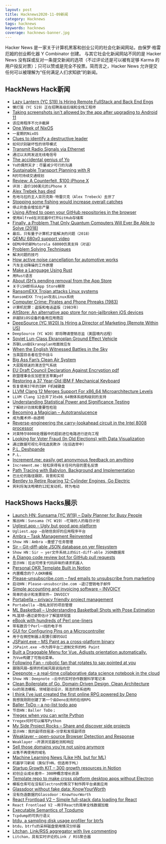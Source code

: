 ```yaml
---
layout: post
title: Hacknews2020-11-09新闻
category: Hacknews
tags: hacknews
keywords: hacknews
coverage: hacknews-banner.jpg
---
```


Hacker News 是一家关于计算机黑客和创业公司的社会化新闻网站，由保罗·格雷厄姆的创业孵化器 Y Combinator 创建。
与其它社会化新闻网站不同的是 Hacker News 没有踩或反对一条提交新闻的选项（不过评论还是可以被有足够 Karma 的用户投反对票）；只可以赞或是完全不投票。简而言之，Hacker News 允许提交任何可以被理解为“任何满足人们求知欲”的新闻。

## HackNews Hack新闻


- [Lazy Lantern (YC S19) Is Hiring Remote FullStack and Back End Engs](https://angel.co/company/lazylantern/jobs)
- `懒灯笼（YC S19）正在招聘高级后端和全栈工程师`
- [Taking screenshots isn't allowed by the app after upgrading to Android 11](https://support.google.com/pixelphone/thread/70006808?hl=en)
- `该应用程序不允许截屏`
- [One Week of NixOS](https://jae.moe/blog/2020/11/one-week-of-nixos/)
- `一星期的NixOS`
- [Clues to identify a destructive leader](https://articles.tilt365.com/identify-destructive-leadership-patterns/)
- `如何识别破坏性的领导模式`
- [Transmit Radio Signals via Ethernet](https://github.com/sq5bpf/etherify)
- `通过以太网发送无线电信号`
- [The accidental genius of Yo](https://capiche.com/e/yo-atomized-communication)
- `Yo的偶然天才：尽量减少可行的沟通`
- [Sustainable Transport Planning with R](https://github.com/ropensci/stplanr)
- `R的可持续交通规划`
- [Review: A Counterfeit, $100 iPhone X](https://www.vice.com/en/article/qvmkdd/counterfeit-iphone-x-review-and-teardown)
- `评测：造价100美元的iPhone X`
- [Alex Trebek has died](https://twitter.com/Jeopardy/status/1325490106329751553)
- `危地马拉的主人亚历克斯·特雷贝克（Alex Trebeck）去世了`
- [Stopping some fishing would increase overall catches](https://www.economist.com/science-and-technology/2020/10/31/stopping-some-fishing-would-increase-overall-catches)
- `停止钓鱼会增加总产量`
- [Using Alfred to open your GitHub repositories in the browser](https://mmazzarolo.com/blog/2020-09-28-alfred-github-repos/)
- `使用Alfred在浏览器中打开GitHub存储库`
- [Finally, a Problem That Only Quantum Computers Will Ever Be Able to Solve (2018)](https://www.quantamagazine.org/finally-a-problem-that-only-quantum-computers-will-ever-be-able-to-solve-20180621/)
- `最后，只有量子计算机才能解决的问题（2018）`
- [QEMU 680x0 support video](https://www.youtube.com/watch?v=s_ve0bCC9q4)
- `QEMU中的新Motorola 68000仿真支持（对话）`
- [Problem Solving Techniques](https://denvaar.github.io/articles/problem_solving_example.html)
- `解决问题的技巧`
- [How active noise cancellation for automotive works](https://www.silentium.com/advanced-broad-band-active-noise-cancellation-now-available-in-cars/)
- `汽车主动降噪的工作原理`
- [Make a Language Using Rust](https://arzg.github.io/lang/)
- `用Rust语言`
- [About iSH’s pending removal from the App Store](https://ish.app/app-store-removal)
- `关于iSH即将从App Store移除`
- [RansomEXX Trojan attacks Linux systems](https://securelist.com/ransomexx-trojan-attacks-linux-systems/99279/)
- `RansomEXX Trojan攻击Linux系统`
- [Computer Crime: Pirates and Phone Phreaks (1983)](https://archive.org/details/softside-magazine-59/page/n9)
- `计算机犯罪：盗版和电话盗版（1983年）`
- [AltStore: An alternative app store for non-jailbroken iOS devices](https://github.com/rileytestut/AltStore)
- `非越狱iOS设备的备用应用商店`
- [DeepSource (YC W20) Is Hiring a Director of Marketing (Remote Within US)](https://deepsource.io/jobs/director-marketing-us/)
- `DeepSource（YC W20）即将聘请营销总监（美国境内远程）`
- [Soviet Lun-Class Ekranoplan Ground Effect Vehicle](https://en.wikipedia.org/wiki/Lun-class_ekranoplan)
- `苏联Lun级Ekranoplan地面效应车`
- [When the English Witnessed Battles in the Sky](https://daily.jstor.org/when-the-english-witnessed-battles-in-the-sky/)
- `当英国目击者在空中战斗`
- [Big Ass Fan’s Clean Air System](https://www.bigassfans.com/air-disinfection/)
- `大屁股球迷的清洁空气系统`
- [EU Draft Council Declaration Against Encryption pdf](https://www.statewatch.org/media/1434/eu-council-draft-declaration-against-encryption-12143-20.pdf)
- `欧盟理事会反加密宣言草案pdf`
- [Restoring a 37 Year-Old IBM F Mechanical Keyboard](https://blog.opsdisk.com/restoring-a-37-year-old-ibm-model-f-mechanical-keyboard.html)
- `恢复使用37年的IBM F机械键盘`
- [LLVM Clang 12 Merges Support For x86_64 Microarchitecture Levels](https://www.phoronix.com/scan.php?page=news_item&px=LLVM-Clang-12-Microarch-Levels)
- `LLVM Clang 12合并了对x86_64微体系结构级别的支持`
- [Understanding Statistical Power and Significance Testing](https://rpsychologist.com/d3/nhst/)
- `了解统计功效和重要性检验`
- [Becoming a Magician – Autotranslucence](https://autotranslucence.wordpress.com/2018/03/30/becoming-a-magician/)
- `成为魔术师–自透明`
- [Reverse-engineering the carry-lookahead circuit in the Intel 8008 processor](http://www.righto.com/2020/11/reverse-engineering-carry-lookahead.html?m=1)
- `对英特尔8008处理器中的超前进位电路进行逆向工程`
- [Looking for Voter Fraud (In Old Elections) with Data Visualization](https://probablydance.com/2020/11/08/looking-for-voter-fraud-in-old-elections-with-data-visualization/)
- `通过数据可视化寻找选民欺诈（在旧选举中）`
- [P.L. Deshpande](https://artsandculture.google.com/story/1gWB3H6KKgnS-g)
- `P.L.`
- [Increment.me: easily get anonymous feedback on anything](https://increment.me)
- `Increment.me：轻松获得有关任何内容的匿名反馈`
- [Path Tracing with Babylon, Background and Implementation](https://forum.babylonjs.com/t/path-tracing-with-babylon-background-and-implementation/12832)
- `巴比伦的路径跟踪，背景和实现`
- [Bentley to Retire Roaring 12-Cylinder Engines, Go Electric](https://www.bloomberg.com/news/articles/2020-11-05/bentley-to-retire-roaring-12-cylinder-engines-in-electric-shift)
- `宾利将淘汰咆哮的12缸发动机，转为电动`


## HackShows Hacks展示

- [Launch HN: Sunsama (YC W19) – Daily Planner for Busy People](item?id=24990238)
- `推出HN：Sunsama（YC W19）–忙碌的人的每日计划`
- [ Ugliest.app – Ugly but good app platform](https://ugliest.app)
- `Ugliest.app –丑陋但良好的应用程序平台`
- [ Ambra – Task Management Reinvented](item?id=24997104)
- `Show HN：Ambra –重塑了任务管理`
- [ Sir – Git-diff-able JSON database on yer filesystem](https://github.com/c9fe/sirdb)
- `Show HN：Sir – yer文件系统上的Git-diff-able JSON数据库`
- [ A Django code review bot for GitHub pull requests](https://django.doctor/?show-hn)
- `显示HN：拉出可修复代码异味的请求机器人`
- [ Personal OKR Template Built in Notion](https://rohitgupta.site/OKR-2021-f4c8acc86da24b278048b02158eafc32)
- `内置概念的个人OKR模板`
- [ Please-unsubscribe.com – fwd emails to unsubscribe from marketing](https://please-unsubscribe.com)
- `启动HN：Please-unsubscribe.com –退订营销电子邮件`
- [ Simple accounting and invoicing software – INVOICY](https://invoicy.io/)
- `简单的会计和发票软件– INVOICY`
- [ Portabella – privacy friendly project management](https://portabella.io)
- `Portabella –隐私友好的项目管理`
- [ ML Basketball – Understanding Basketball Shots with Pose Estimation](https://github.com/chonyy/AI-basketball-analysis)
- `ML篮球–通过姿势估计了解篮球投篮`
- [ eBook with hundreds of Perl one-liners](https://learnbyexample.github.io/learn_perl_oneliners/one-liner-introduction.html)
- `带有数百个Perl一线的电子书`
- [ GUI for Configuring Pins on a Microcontroller](https://vicara.co/nrf52-code-generator)
- `用于在微控制器上配置引脚的GUI`
- [ JSPaint.exe – MS Paint as a cross-platform binary](https://github.com/c9fe/jspaint.exe)
- `JSPaint.exe –作为跨平台二进制文件的MS Paint`
- [ Built a Draggable Menu for Vue. Adjusts orientation automatically.](https://github.com/prabhuignoto/vue-float-menu)
- `为Vue构建了可拖动菜单。`
- [ Following Fan – robotic fan that rotates to say pointed at you](https://thefollowingfan.com)
- `跟随风扇–旋转的机械风扇说指向您`
- [ Deepnote – a real-time collaborative data science notebook in the cloud](https://deepnote.com)
- `Show HN：Deepnote –云中的实时协作数据科学笔记本`
- [ Clean Boilerplate of Go, Domain-Driven Design, Clean Architecture](https://github.com/resotto/goilerplate)
- `Go的简洁模板，领域驱动设计，简洁的体系结构`
- [ I think I've just created the first online RPG powered by Deno](https://tinyland.online/)
- `我想我刚刚创建了第一个由Deno支持的在线RPG`
- [ Baller ToDo – a no-list todo app](https://ballertodo.com/)
- `节目HN：Baller ToDo；`
- [ Yregex when you can write Python](https://github.com/iogf/crocs)
- `Yregex何时可以编写Python`
- [ My Side Project Rocks – Share and discover side projects](https://mysideproject.rocks)
- `显示HN：我的副项目摇滚–分享和发现副项目`
- [ Weaklayer – open-source Browser Detection and Response](https://weaklayer.com)
- `Weaklayer –开源浏览器检测和响应`
- [ Sell those domains you’re not using anymore](https://nicenames.org)
- `出售不再使用的域名`
- [ Machine Learning News (Like HN, but for ML)](https://mln.dev/top/1)
- `机器学习新闻（类似于HN，但适用于ML）`
- [ Startup Growth KIT – 300 growth resources in Notion](https://startupgrow.co/)
- `初创企业成长套件– 300种概念增长资源`
- [ Template repo to make cross platform desktop apps without Electron](https://github.com/c9fe/grader-base)
- `模板仓库可在没有Electron的情况下制作跨平台桌面应用`
- [ Glassdoor without fake data: KnowYourWorth](https://knowyourworth.site/)
- `没有伪造数据的Glassdoor：KnowYourWorth`
- [ React Frontload V2 – Simple full-stack data loading for React](https://davnicwil.com/react-frontload)
- `React Frontload V2 –用于React的简单全栈数据加载`
- [ Executable Semantics of Tcpdump](https://gitlab.com/niksu/caper)
- `Tcpdump的可执行语义`
- [ btdu, a sampling disk usage profiler for btrfs](https://github.com/CyberShadow/btdu)
- `btdu，btrfs的采样磁盘使用情况分析器`
- [ Litchan, Link/RSS aggregator with live commenting](https://litchan.com)
- `Litchan，具有实时评论的Link / RSS聚合器`

